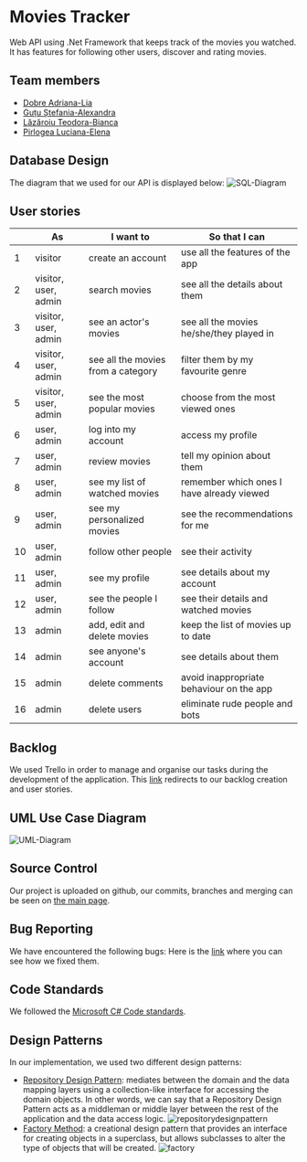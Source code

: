 # Movies Tracker
Web API using .Net Framework that keeps track of the movies you watched. It has features for following other users, discover and rating movies.

## Team members
- [Dobre Adriana-Lia](https://github.com/DobreAdriana)
- [Guțu Ștefania-Alexandra](https://github.com/StefaniaGutu)
- [Lăzăroiu Teodora-Bianca](https://github.com/TeodoraLazaroiu)
- [Pirlogea Luciana-Elena](https://github.com/LucianaPirlogea)

## Database Design
The diagram that we used for our API is displayed below:
![SQL-Diagram](https://user-images.githubusercontent.com/79576756/176704477-8daca699-c305-44a2-9ab3-369f2741312e.jpg)


## User stories
|  | As | I want to | So that I can | 
| ------------- | ------------- | ------------- | ------------- |
| 1   | visitor | create an account    | use all the features of the app  |
| 2     | visitor, user, admin       | search movies    |  see all the details about them |
| 3     | visitor, user, admin       | see an actor's movies    |  see all the movies he/she/they played in |
| 4     | visitor, user, admin       | see all the movies from a category    |  filter them by my favourite genre |
| 5     | visitor, user, admin       | see the most popular movies    |  choose from the most viewed ones |
| 6     | user, admin       | log into my account    |  access my profile |
| 7     | user, admin       | review movies    |  tell my opinion about them |
| 8     | user, admin       | see my list of watched movies    |  remember which ones I have already viewed |
| 9     | user, admin       | see my personalized movies    |  see the recommendations for me |
| 10     | user, admin       | follow other people    |  see their activity |
| 11     | user, admin       | see my profile    |  see details about my account |
| 12     | user, admin       | see the people I follow    |  see their details and watched movies |
| 13     | admin       | add, edit and delete movies    |  keep the list of movies up to date |
| 14     | admin       | see anyone's account    |  see details about them |
| 15     | admin       | delete comments    | avoid inappropriate behaviour on the app |
| 16     | admin       | delete users    | eliminate rude people and bots |

## Backlog
We used Trello in order to manage and organise our tasks during the development of the application. This [link](https://trello.com/b/NZkGMXRF/proiect-mds) redirects to our backlog creation and user stories.

## UML Use Case Diagram
![UML-Diagram](https://user-images.githubusercontent.com/79576756/176692554-8d57f073-0547-4f14-904d-960066f7f6da.jpg)

## Source Control
Our project is uploaded on github, our commits, branches and merging can be seen on [the main page](https://github.com/LucianaPirlogea/MovieTracker).

## Bug Reporting
We have encountered the following bugs: Here is the [link](https://github.com/LucianaPirlogea/MovieTracker/issues?q=is%3Aissue+is%3Aclosed) where you can see how we fixed them.

## Code Standards
We followed the [Microsoft C# Code standards](https://docs.microsoft.com/en-us/dotnet/csharp/fundamentals/coding-style/coding-conventions).

## Design Patterns
In our implementation, we used two different design patterns: 
- [Repository Design Pattern](https://dotnettutorials.net/lesson/repository-design-pattern-csharp/#:~:text=The%20Repository%20Design%20Pattern%20in%20C%23%20Mediates%20between%20the%20domain,and%20the%20data%20access%20logic): mediates between the domain and the data mapping layers using a collection-like interface for accessing the domain objects. In other words, we can say that a Repository Design Pattern acts as a middleman or middle layer between the rest of the application and the data access logic.
![repositorydesignpattern](https://user-images.githubusercontent.com/79576756/176862864-fa5d05fb-f080-4e2c-af76-8e031af70478.jpg)
- [Factory Method](https://refactoring.guru/design-patterns/factory-method): a creational design pattern that provides an interface for creating objects in a superclass, but allows subclasses to alter the type of objects that will be created.
![factory](https://user-images.githubusercontent.com/79576756/176868607-a08f9203-9fa8-484b-bf4b-9fb050ac8430.jpg)
